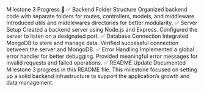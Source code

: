 Milestone 3 Progress 🚀
✅ Backend Folder Structure
Organized backend code with separate folders for routes, controllers, models, and middleware.
Introduced utils and middlewares directories for better modularity.
✅ Server Setup
Created a backend server using Node.js and Express.
Configured the server to listen on a designated port.
✅ Database Connection
Integrated MongoDB to store and manage data.
Verified successful connection between the server and MongoDB.
✅ Error Handling
Implemented a global error handler for better debugging.
Provided meaningful error messages for invalid requests and failed operations.
✅ README Update
Documented Milestone 3 progress in this README file.
This milestone focused on setting up a solid backend infrastructure to support the application’s growth and data management.
